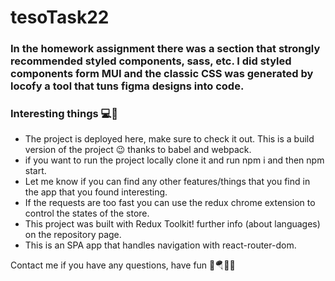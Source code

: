 
  # tesoTask22

  ### In the homework assignment there was a section that strongly recommended styled components, sass, etc. I did styled components form MUI and the classic CSS was generated by locofy a tool that tuns figma designs into code.

  ### Interesting things 💻👾
  - The project is deployed here, make sure to check it out. This is a build version of the project 😉 thanks to babel and webpack.
  - if you want to run the project locally clone it and run npm i and then npm start.
  - Let me know if you can find any other features/things that you find in the app that you found interesting.
  - If the requests are too fast you can use the redux chrome extension to control the states of the store.
  - This project was built with Redux Toolkit! further info (about languages) on the repository page.
  - This is an SPA app that handles navigation with react-router-dom.
  
  Contact me if you have any questions, have fun 🎢🪂🏃‍♂️
  
